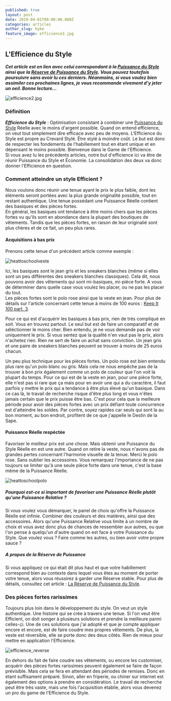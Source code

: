 ```yaml
---
published: true
layout: post
date: 2019-04-01T00:00:00.000Z
categories: articles
author_slug: hyke
feature_image: efficience2.jpg
---
```

## L'Efficience du Style

***Cet article est en lien avec celui correspondant à la [Puissance du Style](http://www.crevardstyle.com/La-Puissance-du-Style) ainsi que la [Réserve de Puissance du Style](http://www.crevardstyle.com/La-R%C3%A9serve-de-Puissance-du-Style). Vous pouvez toutefois poursuivre sans avoir lu ces derniers. Néanmoins, si vous voulez bien assimiler ces prochaines lignes, je vous recommande vivement d'y jeter un oeil. Bonne lecture...***

![efficience2.jpg]({{site.url}}/{{site.baseurl}}img/efficience2.jpg)

### Définition

***Efficience du Style*** : Optimisation consistant à combiner une [Puissance du Style](http://www.crevardstyle.com/La-Puissance-du-Style) Réelle avec le moins d'argent possible. Quand on entend efficience, on veut tout simplement dire efficace avec peu de moyens. L'Efficience du Style est propre au Crevard Stylé. Être stylé à moindre coût. Le but est donc de respecter les fondements de l'habillement tout en étant unique et en dépensant le moins possible. Bienvenue dans le Game de l'Efficience.  
Si vous avez lu les précédents articles, notre but d'efficience ici va être de réunir Puissance du Style et Économie. La consolidation des deux va donc donner l'Efficience en question.

### Comment atteindre un style Efficient ?

Nous voulons donc réunir une tenue ayant le prix le plus faible, dont les éléments seront portées avec la plus grande originalité possible, tout en restant authentique. Une tenue possédant une Puissance Réelle contient des basiques et des pièces fortes.  
En général, les basiques ont tendance à être moins chers que les pièces fortes vu qu'ils sont en abondance dans la plupart des boutiques de vêtements. Tandis que les pièces fortes, en raison de leur originalié sont plus chères et de ce fait, un peu plus rares.  

#### Acquisitions à bas prix

Prenons cette tenue d'un précédent article comme exemple : 

![heattoschoolveste]({{site.url}}/{{site.baseurl}}img/heattoschoolveste.jpeg)

Ici, les basiques sont le jean gris et les sneakers blanches (même si elles sont un peu différentes des sneakers blanches classiques). Cela dit, nous pouvons avoir des vêtements qui sont mi-basiques, mi-pièce forte. A vous de déterminer dans quelle case vous voulez les placer, ou ne pas les placer du tout.  
Les pièces fortes sont le polo rose ainsi que la veste en jean. Pour plus de détails sur l'article concernant cette tenue à moins de 100 euros : [Keep It 100 part. 3](http://www.crevardstyle.com/Keep-It-100-part-3).  

Pour ce qui est d'acquérir les basiques à bas prix, rien de très compliqué en soit. Vous en trouvez partout. Le seul but est de faire un comparatif et de séléctionner le moins cher. Bien entendu, je ne vous demande pas de voir uniquement le prix. Si vous sentez que la qualité n'en vaut pas le prix, alors n'achetez rien. Rien ne sert de faire un achat sans conviction. Un jean gris et une paire de sneakers blanches peuvent se trouver à moins de 25 euros chacun.  

Un peu plus technique pour les pièces fortes. Un polo rose est bien entendu plus rare qu'un polo blanc ou gris. Mais cela ne nous empêche pas de la trouver à bon prix également comme un polo de couleur que l'on voit la plupart du temps. Pour ce qui est de la veste en jean, pour une pièce forte, elle n'est pas si rare que ça mais pour en avoir une qui a du caractère, il faut parfois y mettre le prix qui a tendance à être plus élevé qu'un basique. Dans ce cas là, le travail de recherche risque d'être plus long et vous n'êtes jamais certain que le prix puisse être bas. C'est pour cela que la meilleure période pour avoir des pièces fortes avec un prix défiant toute concurrence est d'atteindre les soldes. Par contre, soyez rapides car seuls qui sont la au bon moment, au bon endroit, profitent de ce que j'appelle le Destin de la Sape.  

#### Puissance Réelle respéctée

Favoriser le meilleur prix est une chose. Mais obtenir une Puissance du Style Réelle en est une autre. Quand on retire la veste, nous n'avons pas de grandes pertes concernant l'harmonie visuelle de la tenue. Merci le polo rose. Sans oublier les accessoires. Vous remarquez l'importance de ne pas toujours se limiter qu'à une seule pièce forte dans une tenue, c'est la base même de la Puissance Réelle.

![heattoschoolpolo]({{site.url}}/{{site.baseurl}}img/heattoschoolpolo.jpeg)

##### Pourquoi est-ce si important de favoriser une Puissance Réelle plutôt qu'une Puissance Relative ?  

Si vous voulez vous démarquer, le panel de choix qu'offre la Puissance Réelle est infinie. Combiner des couleurs et des matières, ainsi que des accessoires. Alors qu'une Puissance Relative vous limite à un nombre de choix et vous avez donc plus de chances de ressembler aux autres, ou que l'on pense à quelqu'un d'autre quand on est face à votre Puissance du Style. Que voulez vous ? Faire comme les autres, ou bien avoir votre propre sauce ?

##### A propos de la Réserve de Puissance

Si vous appliquez ce qui était dit plus haut et que votre habillement correspond bien au contexte dans lequel vous êtes au moment de porter votre tenue, alors vous réussirez à garder une Réserve stable. Pour plus de détails, consultez cet article : [ La Réserve de Puissance du Style](http://www.crevardstyle.com/La-R%C3%A9serve-de-Puissance-du-Style).

### Des pièces fortes rarissimes

Toujours plus loin dans le développement du style. On veut un style authentique. Une histoire qui se crée à travers une tenue. Si l'on veut être Efficient, on doit songer à plusieurs solutions et prendre la meilleure parmi celles-çi. Une de ces solutions que j'ai adopté et que je compte appliquer encore et encore, est de faire coudre mes propres vêtements. De plus, la veste est réversible, elle se porte donc des deux côtés. Rien de mieux pour mettre en application l'Efficience.

![efficience_reverse]({{site.url}}/{{site.baseurl}}img/efficience_reverse.jpg)

En dehors du fait de faire coudre ses vêtements, ou encore les customiser, acquérir des pièces fortes rarissimes peuvent également se faire de façon prévisible. Mais cela se fera en attendant des périodes de remises. Donc en étant suffisament préparé. Sinon, aller en friperie, ou chiner sur internet est également des options à prendre en considération. Le travail de recherche peut être très vaste, mais une fois l'acquisition établie, alors vous devenez un pro du game de l'Efficience du Style.
